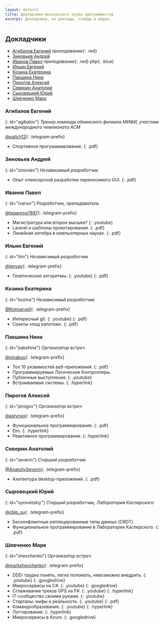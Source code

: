 ```yaml
---
layout: default
title: Докладчики московского клуба программистов
excerpt: Докладчики, их доклады, слайды и видео.
---
```


## Докладчики
* [Агибалов Евгений](#agibalov) *преподавание*{: .red}
* [Зиновьев Андрей](#zinoviev)
* [Иванов Павел](#ivanov) *преподавание*{: .red} *php*{: .blue}
* [Ильин Евгений](#iliin)
* [Козина Екатерина](#kozina)
* [Пакшина Нина](#pakshina)
* [Пирогов Алексей](#pirogov)
* [Северин Анатолий](#severin)
* [Сыровецкий Юрий](#syrovetskiy)
* [Шевченко Марк](#shevchenko)


### Агибалов Евгений
{: id="agibalov"}
*Тренер команды обнинского филиала МИФИ, участник международного чемпионата ACM*

[@palich12](tg://resolve?domain=palich12){: .telegram-prefix}

* Спортивное программирование. [](http://prog.msk.ru/downloads/acm.pdf){: .pdf}


### Зиновьев Андрей
{: id="zinoviev"}
*Независимый разработчик*

* Опыт опенсорсной разработки переносимого GUI. [](http://prog.msk.ru/downloads/compy.pdf){: .pdf}


### Иванов Павел
{: id="ivanov"}
*Разработчик, преподаватель*

[@taganrog7897](tg://resolve?domain=taganrog7897){: .telegram-prefix}

* Магистратура или второе высшее? [](https://youtu.be/_9ANSi31ZHc){: .youtube}
* Laravel и шаблоны проектирования. [](http://prog.msk.ru/downloads/laravel-php-patterns.pdf){: .pdf}
* Линейная алгебра в компьютерных науках. [](http://prog.msk.ru/downloads/la-in-cs.pdf){: .pdf}


### Ильин Евгений
{: id="iliin"}
*Независимый разработчик*

[@jenyay](tg://resolve?domain=jenyay){: .telegram-prefix}

* Генетические алгоритмы. [](https://youtu.be/89Wk0kNnbJQ){: .youtube} [](http://prog.msk.ru/downloads/genetic-algorithms.pdf){: .pdf}


### Козина Екатерина
{: id="kozina"}
*Независимый разработчик*

[@Kotmarvell](tg://resolve?domain=Kotmarvell){: .telegram-prefix}

* Интересный git. [](https://youtu.be/GrPkMhZ_C9w){: .youtube} [](http://prog.msk.ru/downloads/advanced-git.pdf){: .pdf}
* Сокеты «под капотом». [](http://prog.msk.ru/downloads/sockets-under-bonnet.pdf){: .pdf}


### Пакшина Нина
{: id="pakshina"}
*Организатор встреч*

[@ninakou](tg://resolve?domain=ninakou){: .telegram-prefix}

* Топ 10 уязвимостей веб-приложений. [](http://prog.msk.ru/downloads/owasp.pdf){: .pdf} 
* Программируемые Логические Контроллеры.
* Публичные выступления. [](https://youtu.be/IEcxTJ_gja8){: .youtube}
* Встраиваемые системы. [](https://habr.com/post/358340/){: .hyperlink}


### Пирогов Алексей
{: id="pirogov"}
*Организатор встреч*

[@astynax](tg://resolve?domain=astynax){: .telegram-prefix}

* Функциональное программирование. [](https://box.kaspersky.com/d/40f9231d6dfe4f789d31/files/?p=/%D0%90%D0%BB%D0%B5%D0%BA%D1%81%D0%B5%D0%B9%20%D0%9F%D0%B8%D1%80%D0%BE%D0%B3%D0%BE%D0%B2%20-%20%D0%A4%D1%83%D0%BD%D0%BA%D1%86%D0%B8%D0%BE%D0%BD%D0%B0%D0%BB%D1%8C%D0%BD%D0%BE%D0%B5_%D0%BF%D1%80%D0%BE%D0%B3%D1%80%D0%B0%D0%BC%D0%BC%D0%B8%D1%80%D0%BE%D0%B2%D0%B0%D0%BD%D0%B8%D0%B5.pdf){: .pdf}
* Elm. [](https://astynax.github.io/slides/elm-wtf.html){: .hyperlink}
* Реактивное программирование. [](https://astynax.github.io/slides/reactive){: .hyperlink}


### Северин Анатолий
{: id="severin"}
*Старший разработчик*

[@AnatoliySeverin](tg://resolve?domain=AnatoliySeverin){: .telegram-prefix}

* Ахитектура desktop-приложений. [](http://prog.msk.ru/downloads/ui-1.pdf){: .pdf}


### Сыровецкий Юрий
{: id="syrovetskiy"}
*Старший разработчик, Лаборатория Касперского*

[@cblp_su](tg://resolve?domain=cblp_su){: .telegram-prefix}

* Бесконфликтные реплицированные типы данных (CRDT).
* Функциональное программирование в Лаборатории Касперского. [](https://box.kaspersky.com/d/40f9231d6dfe4f789d31/files/?p=/%D0%AE%D1%80%D0%B8%D0%B9%20%D0%A1%D1%8B%D1%80%D0%BE%D0%B2%D0%B5%D1%86%D0%BA%D0%B8%D0%B9%20-%20FP_in_KL.pdf){: .pdf}


### Шевченко Марк
{: id="shevchenko"}
*Организатор встреч*

[@markshevchenko](tg://resolve?domain=markshevchenko){: .telegram-prefix}

* DDD: трудно понять, легко поломать, невозможно внедрить. [](https://youtu.be/WwRXloRVh74){: .youtube} [](https://docs.google.com/presentation/d/1pwVS3CHFA7V5AqSmOrZACf9gKHFkdXtGH6ZH70V516k/){: .googledrive}
* Микросервисы на C#. [](https://youtu.be/HHQbRDX7g8k){: .youtube} [](https://docs.google.com/presentation/d/1fNFMNp4IjvzSWIBPAqTw_8bqRTibzNFuT7w9cv5OBM8/){: .googledrive}
* Сглаживание треков GPS на F#. [](https://youtu.be/BDVCNNs02b8){: .youtube} [](http://markshevchenko.pro/articles/fsharp-gps-tracks-filtration/){: .hyperlink} 
* IT-сообщество своими руками. [](https://youtu.be/igV9dcVuwqo){: .youtube}
* Стартапы: мифы и реальность. [](https://youtu.be/syNNWFJvsz8){: .youtube} [](http://markshevchenko.pro/download/startups-myths-and-reality.pdf){: .pdf}
* Командообразование. [](https://youtu.be/1WcjGH1uERw){: .youtube} [](http://markshevchenko.pro/presentations/team-building/){: .hyperlink}
* Логгирование. [](http://markshevchenko.pro/2017/09/28/logging/){: .hyperlink}
* Микросервисы в Azure. [](https://docs.google.com/document/d/1SEoK-1oiEI4wNmw3uWBMUxSjMh6VxnQ7v-zfngbRCi8/){: .googledrive}
